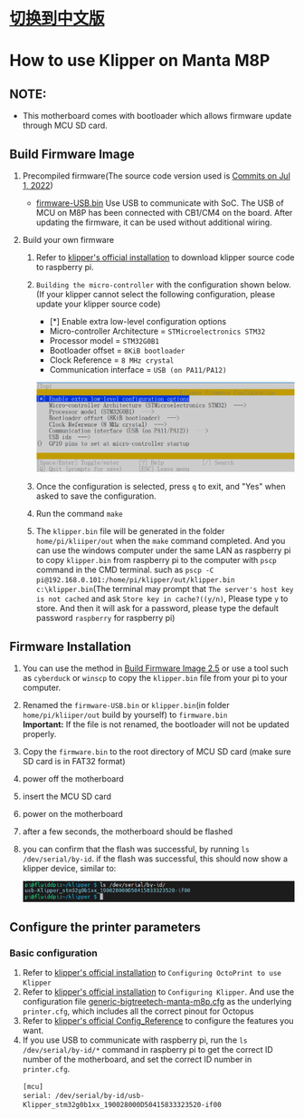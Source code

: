 # [切换到中文版](./README_zh_cn.md)

# How to use Klipper on Manta M8P

## NOTE: 

* This motherboard comes with bootloader which allows firmware update through MCU SD card.

## Build Firmware Image

1. Precompiled firmware(The source code version used is [Commits on Jul 1, 2022](https://github.com/Klipper3d/klipper/commit/1636a9759bc2d5f162312ac8bf5823e95e0ad053))
   * [firmware-USB.bin](./firmware-USB.bin) Use USB to communicate with SoC. The USB of MCU on M8P has been connected with CB1/CM4 on the board. After updating the firmware, it can be used without additional wiring.

2. Build your own firmware<br/>
   1. Refer to [klipper's official installation](https://www.klipper3d.org/Installation.html) to download klipper source code to raspberry pi.
   2. `Building the micro-controller` with the configuration shown below. (If your klipper cannot select the following configuration, please update your klipper source code)
      * [*] Enable extra low-level configuration options
      * Micro-controller Architecture = `STMicroelectronics STM32`
      * Processor model = `STM32G0B1`
      * Bootloader offset = `8KiB bootloader`
      * Clock Reference = `8 MHz crystal`
      * Communication interface = `USB (on PA11/PA12)`

      <img src=Images/menuconfig.png width="800" /><br/>
   3. Once the configuration is selected, press `q` to exit,  and "Yes" when  asked to save the configuration.
   4. Run the command `make`
   5. The `klipper.bin` file will be generated in the folder `home/pi/kliiper/out` when the `make` command completed. And you can use the windows computer under the same LAN as raspberry pi to copy `klipper.bin` from raspberry pi to the computer with `pscp` command in the CMD terminal. such as `pscp -C pi@192.168.0.101:/home/pi/klipper/out/klipper.bin c:\klipper.bin`(The terminal may prompt that `The server's host key is not cached` and ask `Store key in cache?((y/n)`, Please type `y` to store. And then it will ask for a password, please type the default password `raspberry` for raspberry pi)

## Firmware Installation
1. You can use the method in [Build Firmware Image 2.5](#build-firmware-image) or use a tool such as `cyberduck` or `winscp` to copy the `klipper.bin` file from your pi to your computer.
2. Renamed the `firmware-USB.bin` or `klipper.bin`(in folder `home/pi/kliiper/out` build by yourself) to `firmware.bin`<br/>
**Important:** If the file is not renamed, the bootloader will not be updated properly.
3. Copy the `firmware.bin` to the root directory of MCU SD card (make sure SD card is in FAT32 format)
4. power off the motherboard
5. insert the MCU SD card
6. power on the motherboard
7. after a few seconds, the motherboard should be flashed
8. you can confirm that the flash was successful, by running `ls /dev/serial/by-id`.  if the flash was successful, this should now show a klipper device, similar to:

   <img src=Images/stm32g0b1_id.png width="600" /><br/>

## Configure the printer parameters
### Basic configuration
1. Refer to [klipper's official installation](https://www.klipper3d.org/Installation.html) to `Configuring OctoPrint to use Klipper`
2. Refer to [klipper's official installation](https://www.klipper3d.org/Installation.html) to `Configuring Klipper`. And use the configuration file [generic-bigtreetech-manta-m8p.cfg](./generic-bigtreetech-manta-m8p.cfg) as the underlying `printer.cfg`, which includes all the correct pinout for Octopus
3. Refer to [klipper's official Config_Reference](https://www.klipper3d.org/Config_Reference.html) to configure the features you want.
4. If you use USB to communicate with raspberry pi, run the `ls /dev/serial/by-id/*` command in raspberry pi to get the correct ID number of the motherboard, and set the correct ID number in `printer.cfg`.
    ```
    [mcu]
    serial: /dev/serial/by-id/usb-Klipper_stm32g0b1xx_190028000D50415833323520-if00
    ```
